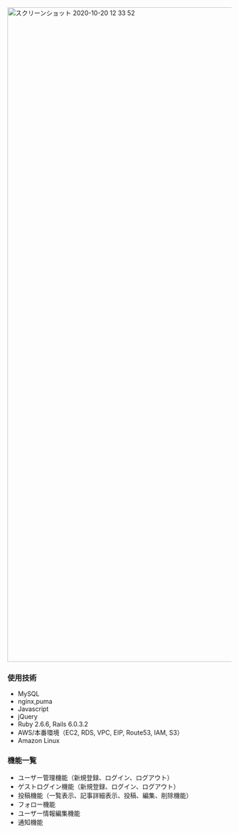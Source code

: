 <img width="1467" alt="スクリーンショット 2020-10-20 12 33 52" src="https://user-images.githubusercontent.com/58105532/96970924-59e96600-154f-11eb-895f-8280bac23dc9.png">


<h3>使用技術</h3>

  <ul>
    <li>MySQL</li>
    <li>nginx,puma</li>
    <li>Javascript</li>
    <li>jQuery</li>
    <li>Ruby 2.6.6, Rails 6.0.3.2</li>
    <li>AWS/本番環境（EC2, RDS, VPC, EIP, Route53, IAM, S3）</li>
    <li>Amazon Linux</li>
  </ul>

<h3>機能一覧</h3>
<ul>
  <li>ユーザー管理機能（新規登録、ログイン、ログアウト）</li>
  <li>ゲストログイン機能（新規登録、ログイン、ログアウト）</li>
  <li>投稿機能（一覧表示、記事詳細表示、投稿、編集、削除機能）</li>
  <li>フォロー機能</li>
  <li>ユーザー情報編集機能</li>
  <li> 通知機能</li>
</ul>
